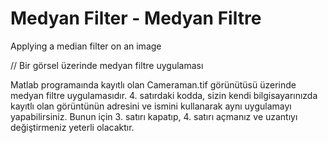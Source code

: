 # Medyan Filter - Medyan Filtre
Applying a median filter on an image 

// Bir görsel üzerinde medyan filtre uygulaması

Matlab programaında kayıtlı olan Cameraman.tif görünütüsü üzerinde medyan filtre uygulamasıdır. 
4. satırdaki kodda, sizin kendi bilgisayarınızda kayıtlı olan görüntünün adresini ve ismini kullanarak aynı uygulamayı yapabilirsiniz.
Bunun için 3. satırı kapatıp, 4. satırı açmanız ve uzantıyı değiştirmeniz yeterli olacaktır.
